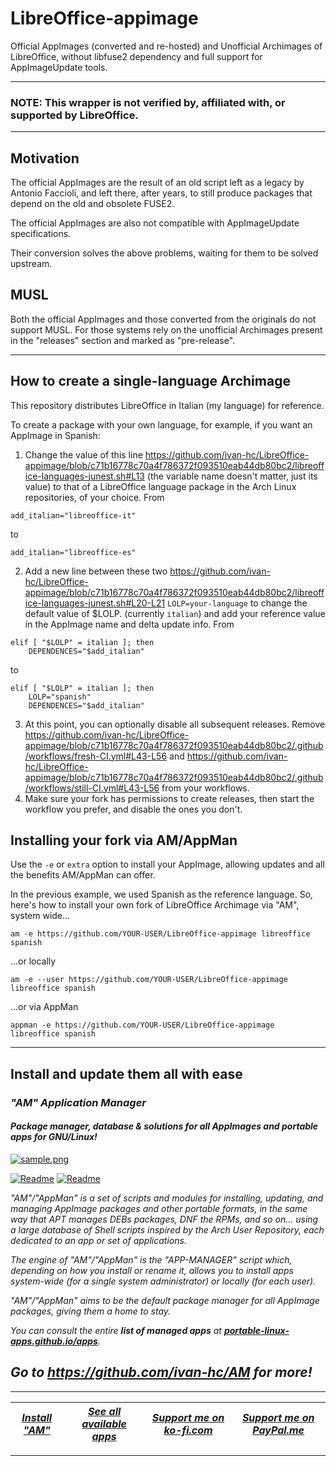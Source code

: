 # LibreOffice-appimage
Official AppImages (converted and re-hosted) and Unofficial Archimages of LibreOffice, without libfuse2 dependency and full support for AppImageUpdate tools.

--------------------------------------------------
### NOTE: This wrapper is not verified by, affiliated with, or supported by LibreOffice.

--------------------------------------------------

## Motivation
The official AppImages are the result of an old script left as a legacy by Antonio Faccioli, and left there, after years, to still produce packages that depend on the old and obsolete FUSE2.

The official AppImages are also not compatible with AppImageUpdate specifications.

Their conversion solves the above problems, waiting for them to be solved upstream.

## MUSL
Both the official AppImages and those converted from the originals do not support MUSL. For those systems rely on the unofficial Archimages present in the "releases" section and marked as "pre-release".

--------------------------------------------------

## How to create a single-language Archimage

This repository distributes LibreOffice in Italian (my language) for reference.

To create a package with your own language, for example, if you want an AppImage in Spanish:
1. Change the value of this line https://github.com/ivan-hc/LibreOffice-appimage/blob/c71b16778c70a4f786372f093510eab44db80bc2/libreoffice-languages-junest.sh#L13 (the variable name doesn't matter, just its value) to that of a LibreOffice language package in the Arch Linux repositories, of your choice. From
```
add_italian="libreoffice-it"
```
to
```
add_italian="libreoffice-es"
```
2. Add a new line between these two https://github.com/ivan-hc/LibreOffice-appimage/blob/c71b16778c70a4f786372f093510eab44db80bc2/libreoffice-languages-junest.sh#L20-L21 `LOLP=your-language` to change the default value of $LOLP. (currently `italian`) and add your reference value in the AppImage name and delta update info. From
```
elif [ "$LOLP" = italian ]; then
	DEPENDENCES="$add_italian"
```
to
```
elif [ "$LOLP" = italian ]; then
	LOLP="spanish"
	DEPENDENCES="$add_italian"
```
3. At this point, you can optionally disable all subsequent releases. Remove https://github.com/ivan-hc/LibreOffice-appimage/blob/c71b16778c70a4f786372f093510eab44db80bc2/.github/workflows/fresh-CI.yml#L43-L56 and https://github.com/ivan-hc/LibreOffice-appimage/blob/c71b16778c70a4f786372f093510eab44db80bc2/.github/workflows/still-CI.yml#L43-L56 from your workflows.
4. Make sure your fork has permissions to create releases, then start the workflow you prefer, and disable the ones you don't.

## Installing your fork via AM/AppMan
Use the `-e` or `extra` option to install your AppImage, allowing updates and all the benefits AM/AppMan can offer.

In the previous example, we used Spanish as the reference language. So, here's how to install your own fork of LibreOffice Archimage via "AM", system wide...
```
am -e https://github.com/YOUR-USER/LibreOffice-appimage libreoffice spanish
```
...or locally
```
am -e --user https://github.com/YOUR-USER/LibreOffice-appimage libreoffice spanish
```
...or via AppMan
```
appman -e https://github.com/YOUR-USER/LibreOffice-appimage libreoffice spanish
```

------------------------------------------------------------------------

## Install and update them all with ease

### *"*AM*" Application Manager* 
#### *Package manager, database & solutions for all AppImages and portable apps for GNU/Linux!*

[![sample.png](https://raw.githubusercontent.com/ivan-hc/AM/main/sample/sample.png)](https://github.com/ivan-hc/AM)

[![Readme](https://img.shields.io/github/stars/ivan-hc/AM?label=%E2%AD%90&style=for-the-badge)](https://github.com/ivan-hc/AM/stargazers) [![Readme](https://img.shields.io/github/license/ivan-hc/AM?label=&style=for-the-badge)](https://github.com/ivan-hc/AM/blob/main/LICENSE)

*"AM"/"AppMan" is a set of scripts and modules for installing, updating, and managing AppImage packages and other portable formats, in the same way that APT manages DEBs packages, DNF the RPMs, and so on... using a large database of Shell scripts inspired by the Arch User Repository, each dedicated to an app or set of applications.*

*The engine of "AM"/"AppMan" is the "APP-MANAGER" script which, depending on how you install or rename it, allows you to install apps system-wide (for a single system administrator) or locally (for each user).*

*"AM"/"AppMan" aims to be the default package manager for all AppImage packages, giving them a home to stay.*

*You can consult the entire **list of managed apps** at [**portable-linux-apps.github.io/apps**](https://portable-linux-apps.github.io/apps).*

## *Go to *https://github.com/ivan-hc/AM* for more!*

------------------------------------------------------------------------

| [***Install "AM"***](https://github.com/ivan-hc/AM) | [***See all available apps***](https://portable-linux-apps.github.io) | [***Support me on ko-fi.com***](https://ko-fi.com/IvanAlexHC) | [***Support me on PayPal.me***](https://paypal.me/IvanAlexHC) |
| - | - | - | - |

------------------------------------------------------------------------
